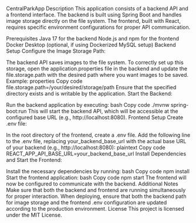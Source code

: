 CentralParkApp
	Description
	This application consists of a backend API and a frontend interface. The backend is built using Spring Boot and handles image storage directly on the file system. The frontend, built with 		React, requires specific environment configurations for proper API communication.

Prerequisites
Java 17 for the backend
Node.js and npm for the frontend
Docker Desktop (optional, if using Dockerized MySQL setup)
Backend Setup
Configure the Image Storage Path:

The backend API saves images to the file system. To correctly set up this storage, open the application.properties file in the backend and update the file.storage.path with the desired path where you want images to be saved.
Example:
properties
Copy code
file.storage.path=/your/desired/storage/path
Ensure that the specified directory exists and is writable by the application.
Start the Backend:

Run the backend application by executing:
bash
Copy code
./mvnw spring-boot:run
This will start the backend API, which will be accessible at the configured base URL (e.g., http://localhost:8080).
Frontend Setup
Create .env file:

In the root directory of the frontend, create a .env file.
Add the following line to the .env file, replacing your_backend_base_url with the actual base URL of your backend (e.g., http://localhost:8080):
plaintext
Copy code
REACT_APP_API_BASE_URL=your_backend_base_url
Install Dependencies and Start the Frontend:

Install the necessary dependencies by running:
bash
Copy code
npm install
Start the frontend application:
bash
Copy code
npm start
The frontend will now be configured to communicate with the backend.
Additional Notes
Make sure that both the backend and frontend are running simultaneously for proper interaction.
When deploying, ensure that both the backend path for image storage and the frontend .env configuration are updated according to the production environment.
License
This project is licensed under the MIT License.
